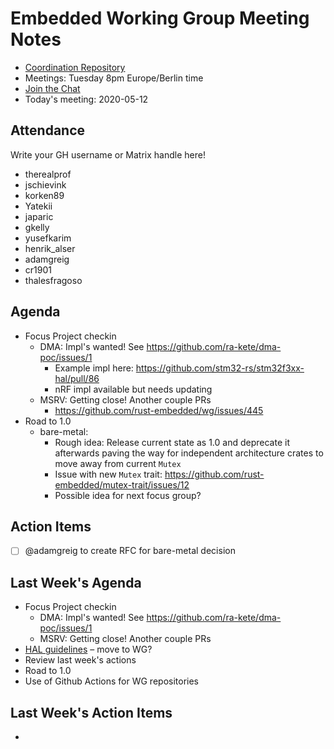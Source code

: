 # Embedded Working Group Meeting Notes

* [Coordination Repository]
* Meetings: Tuesday 8pm Europe/Berlin time
* [Join the Chat]
* Today's meeting: 2020-05-12

[Coordination Repository]: https://github.com/rust-embedded/wg
[Join the Chat]: https://riot.im/app/#/room/#rust-embedded:matrix.org
[Meeting Agenda]: #

## Attendance

Write your GH username or Matrix handle here!

* therealprof
* jschievink
* korken89
* Yatekii
* japaric
* gkelly
* yusefkarim
* henrik_alser
* adamgreig
* cr1901
* thalesfragoso

## Agenda

* Focus Project checkin
    * DMA: Impl's wanted! See https://github.com/ra-kete/dma-poc/issues/1
        * Example impl here: https://github.com/stm32-rs/stm32f3xx-hal/pull/86
        * nRF impl available but needs updating
    * MSRV: Getting close! Another couple PRs
        * https://github.com/rust-embedded/wg/issues/445
* Road to 1.0
    * bare-metal:
        * Rough idea: Release current state as 1.0 and deprecate it afterwards paving the way for independent architecture crates to move away from current `Mutex`
        * Issue with new `Mutex` trait: https://github.com/rust-embedded/mutex-trait/issues/12
        * Possible idea for next focus group?

## Action Items

* [ ] @adamgreig to create RFC for bare-metal decision


## Last Week's Agenda

* Focus Project checkin
    * DMA: Impl's wanted! See https://github.com/ra-kete/dma-poc/issues/1
    * MSRV: Getting close! Another couple PRs
* [HAL guidelines](https://github.com/jonas-schievink/hal-guidelines) – move to WG?
* Review last week's actions
* Road to 1.0
* Use of Github Actions for WG repositories

## Last Week's Action Items

* 
